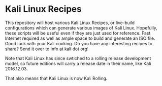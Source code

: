Kali Linux Recipes
==================

This repository will host various Kali Linux Recipes, or live-build configurations which can generate various images of Kali Linux.
Hopefully, these scripts will be useful even if they are just used for reference. Fast Internet required as well as ample space to 
build and generate an ISO file. Good luck with your Kali cooking. Do you have any interesting recipes to share? Send it over to info at kali dot org!

Note that Kali Linux has since swtiched to a rolling release development model, so future editions will carry a release date in their
name, like Kali 2016.12.03.

That also means that Kali Linux is now Kali Rolling. 
